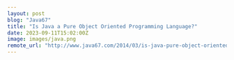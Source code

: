 ```yaml
---
layout: post
blog: "Java67"
title: "Is Java a Pure Object Oriented Programming Language?"
date: 2023-09-11T15:02:00Z
image: images/java.png
remote_url: "http://www.java67.com/2014/03/is-java-pure-object-oriented-programming-language.html"
---
```

